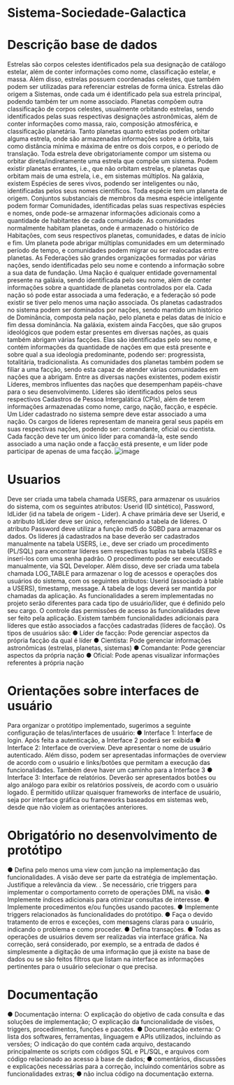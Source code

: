 # Sistema-Sociedade-Galactica

# Descrição base de dados
Estrelas são corpos celestes identificados pela sua designação de catálogo estelar, além de conter
informações como nome, classificação estelar, e massa. Além disso, estrelas possuem coordenadas
celestes, que também podem ser utilizadas para referenciar estrelas de forma única. Estrelas dão
origem a Sistemas, onde cada um é identificado pela sua estrela principal, podendo também ter um
nome associado. Planetas compõem outra classificação de corpos celestes, usualmente orbitando
estrelas, sendo identificados pelas suas respectivas designações astronômicas, além de conter
informações como massa, raio, composição atmosférica, e classificação planetária. Tanto planetas
quanto estrelas podem orbitar alguma estrela, onde são armazenadas informações sobre a órbita,
tais como distância mínima e máxima de entre os dois corpos, e o período de translação. Toda
estrela deve obrigatoriamente compor um sistema ou orbitar direta/indiretamente uma estrela que
compõe um sistema. Podem existir planetas errantes, i.e., que não orbitam estrelas, e planetas que
orbitam mais de uma estrela, i.e., em sistemas múltiplos.
Na galáxia, existem Espécies de seres vivos, podendo ser inteligentes ou não, identificadas pelos
seus nomes científicos. Toda espécie tem um planeta de origem. Conjuntos substanciais de
membros da mesma espécie inteligente podem formar Comunidades, identificadas pelas suas
respectivas espécies e nomes, onde pode-se armazenar informações adicionais como a quantidade
de habitantes de cada comunidade. As comunidades normalmente habitam planetas, onde é
armazenado o histórico de Habitações, com seus respectivos planetas, comunidades, e datas de
início e fim. Um planeta pode abrigar múltiplas comunidades em um determinado período de tempo,
e comunidades podem migrar ou ser realocadas entre planetas.
As Federações são grandes organizações formadas por várias nações, sendo identificadas pelo seu
nome e contendo a informação sobre a sua data de fundação. Uma Nação é qualquer entidade
governamental presente na galáxia, sendo identificada pelo seu nome, além de conter informações
sobre a quantidade de planetas controlados por ela. Cada nação só pode estar associada a uma
federação, e a federação só pode existir se tiver pelo menos uma nação associada. Os planetas
cadastrados no sistema podem ser dominados por nações, sendo mantido um histórico de
Dominância, composta pela nação, pelo planeta e pelas datas de início e fim dessa dominância.
Na galáxia, existem ainda Facções, que são grupos ideológicos que podem estar presentes em
diversas nações, as quais também abrigam várias facções. Elas são identificadas pelo seu nome, e
contém informações da quantidade de nações em que está presente e sobre qual a sua ideologia
predominante, podendo ser: progressista, totalitária, tradicionalista. As comunidades dos planetas
também podem se filiar a uma facção, sendo esta capaz de atender várias comunidades em nações
que a abrigam.
Entre as diversas nações existentes, podem existir Líderes, membros influentes das nações que
desempenham papéis-chave para o seu desenvolvimento. Líderes são identificados pelos seus
respectivos Cadastros de Pessoa Intergalática (CPIs), além de terem informações armazenadas
como nome, cargo, nação, facção, e espécie. Um Líder cadastrado no sistema sempre deve estar
associado a uma nação. Os cargos de líderes representam de maneira geral seus papéis em suas
respectivas nações, podendo ser: comandante, oficial ou cientista. Cada facção deve ter um único
líder para comandá-la, este sendo associado a uma nação onde a facção está presente, e um líder
pode participar de apenas de uma facção.
![image](https://github.com/alfunny/Sistema-Sociedade-Gal-ctica/assets/72526633/3b32b271-3373-44f6-9f8f-a956e977142d)

# Usuarios
Deve ser criada uma tabela chamada USERS, para armazenar os usuários do sistema, com os
seguintes atributos: Userid (ID sintético), Password, IdLider (id na tabela de origem - Lider). A
chave primária deve ser Userid, e o atributo IdLider deve ser único, referenciando a tabela de
líderes. O atributo Password deve utilizar a função md5 do SGBD para armazenar os dados.
Os líderes já cadastrados na base deverão ser cadastrados manualmente na tabela USERS, i.e.,
deve ser criado um procedimento (PL/SQL) para encontrar líderes sem respectivas tuplas na tabela
USERS e inserí-los com uma senha padrão. O procedimento pode ser executado manualmente,
via SQL Developer. Além disso, deve ser criada uma tabela chamada LOG_TABLE para
armazenar o log de acessos e operações dos usuários do sistema, com os seguintes atributos:
Userid (associado à table a USERS), timestamp, message. A tabela de logs deverá ser mantida
por chamadas da aplicação.
As funcionalidades a serem implementadas no projeto serão diferentes para cada tipo de
usuário/líder, que é definido pelo seu cargo. O controle das permissões de acesso às
funcionalidades deve ser feito pela aplicação. Existem também funcionalidades adicionais para
líderes que estão associados a facções cadastradas (líderes de facção). Os tipos de usuários são:
  ● Líder de facção: Pode gerenciar aspectos da própria facção da qual é líder
  ● Cientista: Pode gerenciar informações astronômicas (estrelas, planetas, sistemas)
  ● Comandante: Pode gerenciar aspectos da própria nação
  ● Oficial: Pode apenas visualizar informações referentes à própria nação

# Orientações sobre interfaces de usuário
Para organizar o protótipo implementado, sugerimos a seguinte configuração de telas/interfaces de
usuário:
  ● Interface 1: Interface de login. Após feita a autenticação, a Interface 2 poderá ser exibida
  ● Interface 2: Interface de overview. Deve apresentar o nome de usuário autenticado. Além
disso, podem ser apresentadas informações de overview de acordo com o usuário e
links/botões que permitam a execução das funcionalidades. Também deve haver um
caminho para a Interface 3
  ● Interface 3: Interface de relatórios. Deverão ser apresentados botões ou algo análogo para
exibir os relatórios possíveis, de acordo com o usuário logado.
É permitido utilizar quaisquer frameworks de interface de usuário, seja por interface gráfica ou
frameworks baseados em sistemas web, desde que não violem as orientações anteriores.

# Obrigatório no desenvolvimento de protótipo
  ● Defina pelo menos uma view com junção na implementação das funcionalidades. A visão
deve ser parte da estratégia de implementação. Justifique a relevância da view. . Se
necessário, crie triggers para implementar o comportamento correto de operações DML na
visão.
  ● Implemente índices adicionais para otimizar consultas de interesse.
  ● Implemente procedimentos e/ou funções usando pacotes.
  ● Implemente triggers relacionados às funcionalidades do protótipo.
  ● Faça o devido tratamento de erros e exceções, com mensagens claras para o usuário,
indicando o problema e como proceder.
  ● Defina transações.
  ● Todas as operações de usuários devem ser realizadas via interface gráfica. Na correção,
será considerado, por exemplo, se a entrada de dados é simplesmente a digitação de uma
informação que já existe na base de dados ou se são feitos filtros que listam na interface as
informações pertinentes para o usuário selecionar o que precisa.

# Documentação
  ● Documentação interna:
    ○ explicação do objetivo de cada consulta e das soluções de implementação;
    ○ explicação da funcionalidade de visões, triggers, procedimentos, funções e pacotes.
  ● Documentação externa:
    ○ lista dos softwares, ferramentas, linguagem e APIs utilizados, incluindo as versões;
    ○ indicação do que contém cada arquivo, destacando principalmente os scripts com
códigos SQL e PL/SQL, e arquivos com código relacionado ao acesso à base de
dados;
  ● comentários, discussões e explicações necessárias para a correção, incluindo comentários
sobre as funcionalidades extras;
  ● não inclua código na documentação externa.

